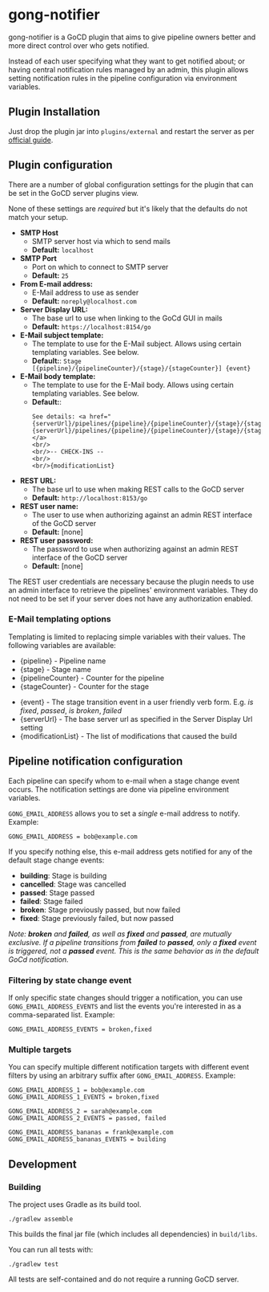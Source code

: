 # gong-notifier

gong-notifier is a GoCD plugin that aims to give pipeline owners better and more direct control over who gets notified.

Instead of each user specifying what they want to get notified about; or having central notification rules
managed by an admin, this plugin allows setting notification rules in the pipeline configuration via environment variables.

## Plugin Installation

Just drop the plugin jar into ```plugins/external``` and restart the server as per
[official guide](https://docs.gocd.org/current/extension_points/plugin_user_guide.html).

## Plugin configuration

There are a number of global configuration settings for the plugin that can be set in the GoCD server plugins view.

None of these settings are *required* but it's likely that the defaults do not match your setup.

* **SMTP Host**
  * SMTP server host via which to send mails
  * **Default:** ```localhost```
* **SMTP Port** 
  * Port on which to connect to SMTP server 
  * **Default:** ```25```
* **From E-mail address:** 
  * E-Mail address to use as sender
  * **Default:** ```noreply@localhost.com```
* **Server Display URL:** 
  * The base url to use when linking to the GoCd GUI in mails 
  * **Default:** ```https://localhost:8154/go```
* **E-Mail subject template:**
  * The template to use for the E-Mail subject. Allows using certain templating variables. See below.
  * **Default:**: ```Stage [{pipeline}/{pipelineCounter}/{stage}/{stageCounter}] {event}``` 
* **E-Mail body template:**
  * The template to use for the E-Mail body. Allows using certain templating variables. See below.
  * **Default:**:
    ``` 
    See details: <a href="{serverUrl}/pipelines/{pipeline}/{pipelineCounter}/{stage}/{stageCounter}">{serverUrl}/pipelines/{pipeline}/{pipelineCounter}/{stage}/{stageCounter}</a>
    <br/>
    <br/>-- CHECK-INS --
    <br/>
    <br/>{modificationList}
    ``` 
* **REST URL:** 
  * The base url to use when making REST calls to the GoCD server 
  * **Default:** ```http://localhost:8153/go```
* **REST user name:** 
  * The user to use when authorizing against an admin REST interface of the GoCD server 
  * **Default:** [none]
* **REST user password:** 
  * The password to use when authorizing against an admin REST interface of the GoCD server 
  * **Default:** [none]
  
The REST user credentials are necessary because the plugin needs to use an admin interface to retrieve the pipelines' environment
variables. They do not need to be set if your server does not have any authorization enabled.

### E-Mail templating options

Templating is limited to replacing simple variables with their values. The following variables are available:
* {pipeline} - Pipeline name
* {stage} - Stage name
* {pipelineCounter} - Counter for the pipeline
* {stageCounter} - Counter for the stage
- {event} - The stage transition event in a user friendly verb form. E.g. *is fixed*, *passed*, *is broken*, *failed*
- {serverUrl} - The base server url as specified in the Server Display Url setting
- {modificationList} - The list of modifications that caused the build

## Pipeline notification configuration

Each pipeline can specify whom to e-mail when a stage change event occurs.
The notification settings are done via pipeline environment variables.

```GONG_EMAIL_ADDRESS``` allows you to set a *single* e-mail address to notify. Example:

```
GONG_EMAIL_ADDRESS = bob@example.com
```

If you specify nothing else, this e-mail address gets notified for any of the default stage change events:

- **building**: Stage is building
- **cancelled**: Stage was cancelled
- **passed**: Stage passed
- **failed**: Stage failed
- **broken**: Stage previously passed, but now failed
- **fixed**: Stage previously failed, but now passed

*Note: **broken** and **failed**, as well as **fixed** and **passed**, are mutually exclusive. If a pipeline transitions from **failed**
to **passed**, only a **fixed** event is triggered, not a **passed** event. This is the same behavior as in the default
 GoCd notification.*

### Filtering by state change event

If only specific state changes should trigger a notification, you can use ```GONG_EMAIL_ADDRESS_EVENTS``` and list the events
you're interested in as a comma-separated list. Example:

```
GONG_EMAIL_ADDRESS_EVENTS = broken,fixed
```

### Multiple targets

You can specify multiple different notification targets with different event filters by using an arbitrary suffix after
```GONG_EMAIL_ADDRESS```. Example:

```
GONG_EMAIL_ADDRESS_1 = bob@example.com
GONG_EMAIL_ADDRESS_1_EVENTS = broken,fixed
 
GONG_EMAIL_ADDRESS_2 = sarah@example.com
GONG_EMAIL_ADDRESS_2_EVENTS = passed, failed
 
GONG_EMAIL_ADDRESS_bananas = frank@example.com
GONG_EMAIL_ADDRESS_bananas_EVENTS = building
```

## Development

### Building

The project uses Gradle as its build tool.
```
./gradlew assemble
```
This builds the final jar file (which includes all dependencies) in ```build/libs```. 

You can run all tests with:
```
./gradlew test
```

All tests are self-contained and do not require a running GoCD server.